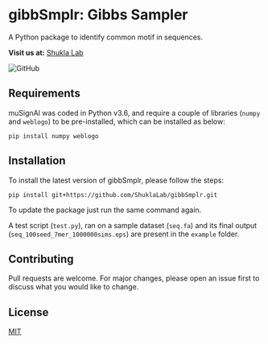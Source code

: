 # gibbSmplr: Gibbs Sampler
A Python package to identify common motif in sequences.

**Visit us at:** [Shukla Lab](https://shuklalab.github.io/)

![GitHub](https://img.shields.io/github/license/ShuklaLab/gibbSmplr)

## Requirements

muSignAl was coded in Python v3.6, and require a couple of libraries (`numpy` and `weblogo`) to be pre-installed, which can be installed as below:

```
pip install numpy weblogo
```

## Installation

To install the latest version of gibbSmplr, please follow the steps:

```
pip install git+https://github.com/ShuklaLab/gibbSmplr.git
```

To update the package just run the same command again.

A test script (`test.py`), ran on a sample dataset (`seq.fa`) and its final output (`seq_100seed_7mer_1000000sims.eps`) are present in the `example` folder.

## Contributing
Pull requests are welcome. For major changes, please open an issue first to discuss what you would like to change.

## License
[MIT](https://choosealicense.com/licenses/mit/)
